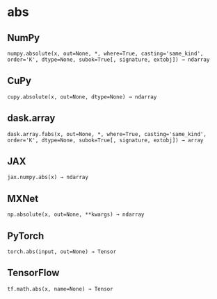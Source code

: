 # abs

## NumPy

```
numpy.absolute(x, out=None, *, where=True, casting='same_kind', order='K', dtype=None, subok=True[, signature, extobj]) → ndarray
```

## CuPy

```
cupy.absolute(x, out=None, dtype=None) → ndarray
```

## dask.array

```
dask.array.fabs(x, out=None, *, where=True, casting='same_kind', order='K', dtype=None, subok=True[, signature, extobj]) → array
```

## JAX

```
jax.numpy.abs(x) → ndarray
```

## MXNet

```
np.absolute(x, out=None, **kwargs) → ndarray
```

## PyTorch

```
torch.abs(input, out=None) → Tensor
```

## TensorFlow

```
tf.math.abs(x, name=None) → Tensor
```
